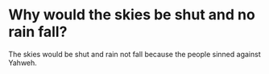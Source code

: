 # Why would the skies be shut and no rain fall?

The skies would be shut and rain not fall because the people sinned against Yahweh.
